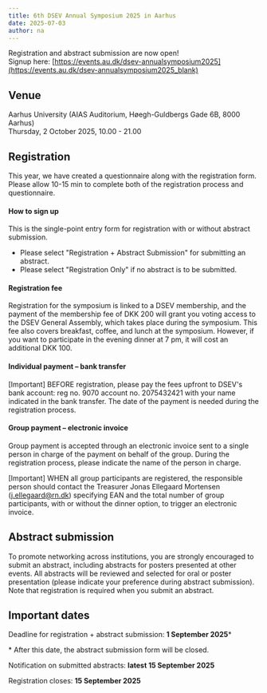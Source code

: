 ```yaml
---
title: 6th DSEV Annual Symposium 2025 in Aarhus
date: 2025-07-03
author: na
---
```

Registration and abstract submission are now open!\
Signup here: [https://events.au.dk/dsev-annualsymposium2025](https://events.au.dk/dsev-annualsymposium2025_blank)

## Venue

Aarhus University (AIAS Auditorium, Høegh-Guldbergs Gade 6B, 8000 Aarhus)\
Thursday, 2 October 2025, 10.00 - 21.00

## Registration

This year, we have created a questionnaire along with the registration form. Please allow 10-15 min to complete both of the registration process and questionnaire.

#### **How to sign up**

This is the single-point entry form for registration with or without abstract submission.

* Please select "Registration + Abstract Submission" for submitting an abstract.
* Please select "Registration Only" if no abstract is to be submitted.

#### **Registration fee**

Registration for the symposium is linked to a DSEV membership, and the payment of the membership fee of DKK 200 will grant you voting access to the DSEV General Assembly, which takes place during the symposium. This fee also covers breakfast, coffee, and lunch at the symposium. However, if you want to participate in the evening dinner at 7 pm, it will cost an additional DKK 100.

#### **Individual payment – bank transfer**

\[Important] BEFORE registration, please pay the fees upfront to DSEV's bank account: reg no. 9070 account no. 2075432421 with your name indicated in the bank transfer. The date of the payment is needed during the registration process.

#### **Group payment – electronic invoice**

Group payment is accepted through an electronic invoice sent to a single person in charge of the payment on behalf of the group. During the registration process, please indicate the name of the person in charge.

\[Important] WHEN all group participants are registered, the responsible person should contact the Treasurer Jonas Ellegaard Mortensen (j.ellegaard@rn.dk) specifying EAN and the total number of group participants, with or without the dinner option, to trigger an electronic invoice.

## **Abstract submission**

To promote networking across institutions, you are strongly encouraged to submit an abstract, including abstracts for posters presented at other events. All abstracts will be reviewed and selected for oral or poster presentation (please indicate your preference during abstract submission). Note that registration is required when you submit an abstract.

## Important dates

Deadline for registration + abstract submission: **1 September 2025***

\* After this date, the abstract submission form will be closed.

Notification on submitted abstracts: **latest 15 September 2025**

Registration closes: **15 September 2025**
